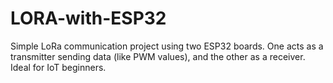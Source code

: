 # LORA-with-ESP32
Simple LoRa communication project using two ESP32 boards. One acts as a transmitter sending data (like PWM values), and the other as a receiver. Ideal for IoT beginners.
